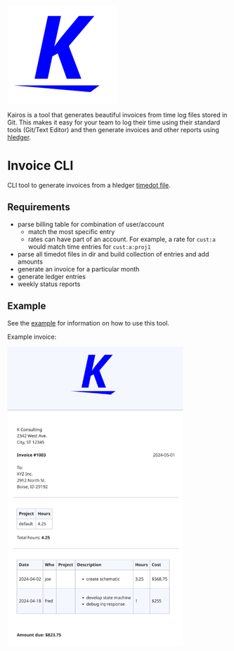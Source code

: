 ![logo](logo.png)

Kairos is a tool that generates beautiful invoices from time log files stored in
Git. This makes it easy for your team to log their time using their standard
tools (Git/Text Editor) and then generate invoices and other reports using
[hledger](https://hledger.org/).

# Invoice CLI

CLI tool to generate invoices from a hledger
[timedot file](https://hledger.org/dev/hledger.html#timedot).

## Requirements

- parse billing table for combination of user/account
  - match the most specific entry
  - rates can have part of an account. For example, a rate for `cust:a` would
    match time entries for `cust:a:proj1`
- parse all timedot files in dir and build collection of entries and add amounts
- generate an invoice for a particular month
- generate ledger entries
- weekly status reports

## Example

See the [example](example/) for information on how to use this tool.

Example invoice:

<img src="example/kairos-example-invoice.png" width="400">
